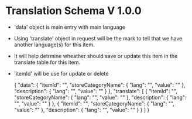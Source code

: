 # Translation Schema V 1.0.0

- 'data' object is main entry with main language
- Using 'translate' object in request will be the mark to tell that we have another language(s) for this item.
- It will help detrmine wheather should save or update this item in the translate table for this item.
- 'itemId' will be use for update or delete



    {
        "data": {
            "itemId": "",
            "storeCategoryName": {
                "lang": "",
                "value": ""
            },
            "description": {
                "lang": "",
                "value": ""
            }
        },
        "translate": [
            {
                "itemId": "",
                "storeCategoryName": {
                    "lang": "",
                    "value": ""
                },
                "description": {
                    "lang": "",
                    "value": ""
                }
            },
            {
                "itemId": "",
                "storeCategoryName": {
                    "lang": "",
                    "value": ""
                },
                "description": {
                    "lang": "",
                    "value": ""
                }
            }
        ]
    }